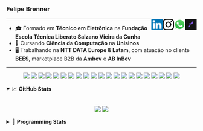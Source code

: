 <h3>Felipe Brenner</h3>

<a href="https://app.rocketseat.com.br/me/felipebrenner" target="_blank" rel="nofollow"><img align="right" width="30rem" src="./assets/rocketseat-black.png" alt="Rocketseat: @felipebrenner"/></a>
<a href="https://api.whatsapp.com/send?phone=5551995585968" target="_blank" rel="nofollow"><img align="right" width="30rem" src="./assets/whatsapp.png" alt="Whatsapp: +55 51995585968"/></a>
<a href="https://www.instagram.com/felipeobrenner/" target="_blank" rel="nofollow"><img align="right" width="30rem" src="./assets/instagram.png" alt="Instagram: @felipeobrenner"/></a>
<a href="https://www.linkedin.com/in/felipe-de-oliveira-brenner/" target="_blank" rel="nofollow"><img align="right" width="30rem" src="./assets/linkedin.png" alt="LinkedIn: @felipe-de-oliveira-brenner"/></a>

---

- 🎓 Formado em **Técnico em Eletrônica** na **Fundação Escola Técnica Liberato Salzano Vieira da Cunha**
- 📓 Cursando **Ciência da Computação** na **Unisinos**
- 🖥️ Trabalhando na **NTT DATA Europe & Latam**, com atuação no cliente **BEES**, marketplace B2B da **Ambev** e **AB InBev**

---

<p align='center'>
  <img width="35rem" src="https://cdn.jsdelivr.net/gh/devicons/devicon/icons/react/react-original.svg" />
  <img width="35rem" src="https://cdn.jsdelivr.net/gh/devicons/devicon/icons/nextjs/nextjs-line.svg" />
  <img width="35rem" src="https://cdn.jsdelivr.net/gh/devicons/devicon/icons/javascript/javascript-plain.svg" />
  <img width="35rem" src="https://cdn.jsdelivr.net/gh/devicons/devicon/icons/typescript/typescript-plain.svg" />
  <img width="35rem" src="https://cdn.jsdelivr.net/gh/devicons/devicon/icons/jest/jest-plain.svg" />
  <img width="35rem" src="https://cdn.jsdelivr.net/gh/devicons/devicon/icons/redux/redux-original.svg" />
  <img width="35rem" src="https://cdn.jsdelivr.net/gh/devicons/devicon/icons/storybook/storybook-original.svg" />
  <img width="35rem" src="https://cdn.jsdelivr.net/gh/devicons/devicon/icons/sass/sass-original.svg" />
  <img width="35rem" src="https://cdn.jsdelivr.net/gh/devicons/devicon/icons/materialui/materialui-plain.svg" />
  <img width="35rem" src="https://cdn.jsdelivr.net/gh/devicons/devicon/icons/css3/css3-plain.svg" />
  <img width="35rem" src="https://cdn.jsdelivr.net/gh/devicons/devicon/icons/html5/html5-plain.svg" />
  <img width="35rem" src="https://cdn.jsdelivr.net/gh/devicons/devicon/icons/docker/docker-plain.svg" />
  <img width="35rem" src="https://cdn.jsdelivr.net/gh/devicons/devicon/icons/azure/azure-original.svg" />
  <img width="35rem" src="https://cdn.jsdelivr.net/gh/devicons/devicon/icons/vscode/vscode-original.svg" />
  <img width="35rem" src="https://cdn.jsdelivr.net/gh/devicons/devicon/icons/git/git-original.svg" />
  <img width="35rem" src="https://cdn.jsdelivr.net/gh/devicons/devicon/icons/yarn/yarn-original.svg" />
  <img width="35rem" src="https://cdn.jsdelivr.net/gh/devicons/devicon/icons/npm/npm-original-wordmark.svg" />
  <img width="35rem" src="https://cdn.jsdelivr.net/gh/devicons/devicon/icons/microsoftsqlserver/microsoftsqlserver-plain.svg" />
  <img width="35rem" src="https://cdn.jsdelivr.net/gh/devicons/devicon/icons/oracle/oracle-original.svg" />
  <img width="35rem" src="https://cdn.jsdelivr.net/gh/devicons/devicon/icons/linux/linux-plain.svg" />
  <img width="35rem" src="https://cdn.jsdelivr.net/gh/devicons/devicon/icons/ubuntu/ubuntu-plain.svg" />
</p>

<details open>
  <summary>📈 <b>GitHub Stats</b></summary>
  <br>
  <p align="center">
  <img src="https://github-readme-stats.vercel.app/api?username=felipebrenner&show_icons=true&theme=dark"/>
  <img src="https://github-readme-stats.vercel.app/api/top-langs/?username=felipebrenner&layout=compact&theme=dark">
  </p>

</details>

<details>
  <summary>🤖 <b>Programming Stats</b></summary>
  <br/>

  <!--START_SECTION:waka-->
![Code Time](http://img.shields.io/badge/Code%20Time-2%2C716%20hrs%2059%20mins-blue)

**🐱 My GitHub Data** 

> 📦 453.6 kB Used in GitHub's Storage 
 > 
> 🚫 Not Opted to Hire
 > 
> 📜 28 Public Repositories 
 > 
> 🔑 5 Private Repositories 
 > 
**I'm an Early 🐤** 

```text
🌞 Morning                155 commits         ███░░░░░░░░░░░░░░░░░░░░░░   13.08 % 
🌆 Daytime                466 commits         ██████████░░░░░░░░░░░░░░░   39.32 % 
🌃 Evening                529 commits         ███████████░░░░░░░░░░░░░░   44.64 % 
🌙 Night                  35 commits          █░░░░░░░░░░░░░░░░░░░░░░░░   02.95 % 
```
📅 **I'm Most Productive on Wednesday** 

```text
Monday                   204 commits         ████░░░░░░░░░░░░░░░░░░░░░   17.22 % 
Tuesday                  173 commits         ████░░░░░░░░░░░░░░░░░░░░░   14.60 % 
Wednesday                209 commits         ████░░░░░░░░░░░░░░░░░░░░░   17.64 % 
Thursday                 152 commits         ███░░░░░░░░░░░░░░░░░░░░░░   12.83 % 
Friday                   128 commits         ███░░░░░░░░░░░░░░░░░░░░░░   10.80 % 
Saturday                 148 commits         ███░░░░░░░░░░░░░░░░░░░░░░   12.49 % 
Sunday                   171 commits         ████░░░░░░░░░░░░░░░░░░░░░   14.43 % 
```


📊 **This Week I Spent My Time On** 

```text
💬 Programming Languages: 
HTML                     10 hrs 14 mins      ███████████████░░░░░░░░░░   58.33 % 
TypeScript               5 hrs 27 mins       ████████░░░░░░░░░░░░░░░░░   31.03 % 
C++                      55 mins             █░░░░░░░░░░░░░░░░░░░░░░░░   05.26 % 
Python                   21 mins             █░░░░░░░░░░░░░░░░░░░░░░░░   02.04 % 
JSON                     14 mins             ░░░░░░░░░░░░░░░░░░░░░░░░░   01.34 % 

🔥 Editors: 
VS Code                  17 hrs 34 mins      █████████████████████████   100.00 % 

🐱‍💻 Projects: 
link-onboarding-service  10 hrs 14 mins      ███████████████░░░░░░░░░░   58.33 % 
link-curationship        3 hrs 6 mins        ████░░░░░░░░░░░░░░░░░░░░░   17.69 % 
examples                 55 mins             █░░░░░░░░░░░░░░░░░░░░░░░░   05.24 % 
nfa-upload-order         48 mins             █░░░░░░░░░░░░░░░░░░░░░░░░   04.63 % 
nfa-product-order        32 mins             █░░░░░░░░░░░░░░░░░░░░░░░░   03.06 % 

💻 Operating System: 
Mac                      17 hrs 34 mins      █████████████████████████   100.00 % 
```

**I Mostly Code in TypeScript** 

```text
TypeScript               14 repos            ██████████░░░░░░░░░░░░░░░   40.00 % 
JavaScript               4 repos             ███░░░░░░░░░░░░░░░░░░░░░░   11.43 % 
C                        3 repos             ██░░░░░░░░░░░░░░░░░░░░░░░   08.57 % 
Python                   2 repos             █░░░░░░░░░░░░░░░░░░░░░░░░   05.71 % 
SystemVerilog            1 repo              █░░░░░░░░░░░░░░░░░░░░░░░░   02.86 % 
```




 Last Updated on 10/04/2024 02:23:43 UTC
<!--END_SECTION:waka-->
</details>
